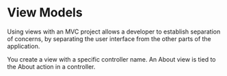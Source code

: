
# View Models

Using views with an MVC project allows a developer to establish separation of concerns, by separating the user interface from the other parts of the application. 

You create a view with a specific controller name. An About view is tied to the About action in a controller. 
